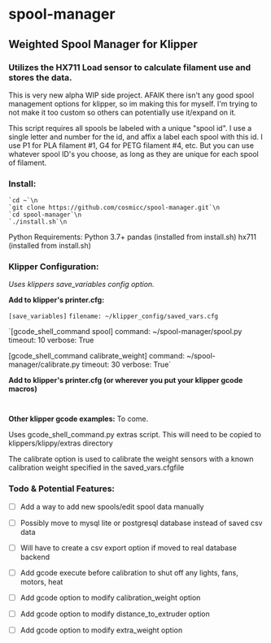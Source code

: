 # spool-manager
## Weighted Spool Manager for Klipper
### Utilizes the HX711 Load sensor to calculate filament use and stores the data.

This is very new alpha WIP side project.
AFAIK there isn't any good spool management options for klipper, so im making this for myself.
I'm trying to not make it too custom so others can potentially use it/expand on it.

This script requires all spools be labeled with a unique "spool id".  I use a single letter and number for the id, and affix a label each spool with this id.
I use P1 for PLA filament #1, G4 for PETG filament #4, etc.  But you can use whatever spool ID's you choose, as long as they are unique for each spool of filament.

### Install:
    `cd ~`\n
    `git clone https://github.com/cosmicc/spool-manager.git`\n
    `cd spool-manager`\n
    `./install.sh`\n

Python Requirements:
  Python 3.7+
  pandas (installed from install.sh)
  hx711 (installed from install.sh)
  
### Klipper Configuration:
  *Uses klippers save_variables config option.*

  **Add to klipper's printer.cfg:**
  
  `[save_variables]`
  `filename: ~/klipper_config/saved_vars.cfg`
  
  `[gcode_shell_command spool]
  command: ~/spool-manager/spool.py
  timeout: 10
  verbose: True

  [gcode_shell_command calibrate_weight]
  command: ~/spool-manager/calibrate.py
  timeout: 30
  verbose: True`

  **Add to klipper's printer.cfg (or wherever you put your klipper gcode macros)**
  
  ` 
  `

  **Other klipper gcode examples:**
    To come.

  Uses gcode_shell_command.py extras script.  This will need to be copied to klippers/klippy/extras directory

The calibrate option is used to calibrate the weight sensors with a known calibration weight specified in the saved_vars.cfgfile


### Todo & Potential Features:
  - [ ] Add a way to add new spools/edit spool data manually
  - [ ] Possibly move to mysql lite or postgresql database instead of saved csv data
  - [ ] Will have to create a csv export option if moved to real database backend
  - [ ] Add gcode execute before calibration to shut off any lights, fans, motors, heat
  - [ ] Add gcode option to modify calibration_weight option
  - [ ] Add gcode option to modify distance_to_extruder option
  - [ ] Add gcode option to modify extra_weight option
  

